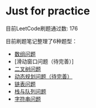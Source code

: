 # Just for practice

目前LeetCode刷题通过数: 176

目前刷题笔记整理了6种题型：
- [数组问题](https://github.com/YUEQIN18/Leetcode/tree/main/Note/Array.md)
- [滑动窗口问题（待完善）]
- [二叉树问题](https://github.com/YUEQIN18/Leetcode/tree/main/Note/BinaryTree.md)
- [动态规划问题（待完善）](https://github.com/YUEQIN18/Leetcode/tree/main/Note/Dynamic.md)
- [链表问题](https://github.com/YUEQIN18/Leetcode/tree/main/Note/LinkedList.md)
- [栈与队列问题](https://github.com/YUEQIN18/Leetcode/tree/main/Note/StackAndQueue.md)
- [字符串问题](https://github.com/YUEQIN18/Leetcode/tree/main/Note/String.md)
